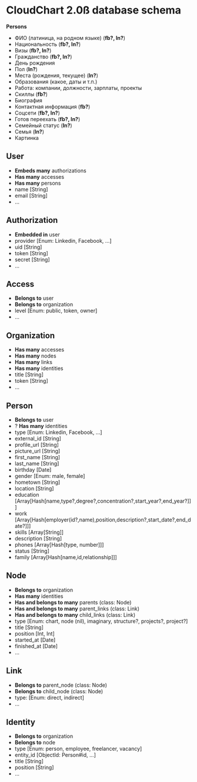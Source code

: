 # CloudChart 2.0ß database schema

**Persons**

- ФИО (латиница, на родном языке) (**fb?, ln?**)
- Национальность (**fb?, ln?**)
- Визы (**fb?, ln?**)
- Гражданство (**fb?, ln?**)
- День рождения
- Пол (**ln?**)
- Места (рождения, текущее) (**ln?**)
- Образования (какое, даты и т.п.)
- Работа: компании, должности, зарплаты, проекты
- Скиллы (**fb?**)
- Биография
- Контактная информация (**fb?**)
- Соцсети (**fb?, ln?**)
- Готов переехать (**fb?, ln?**)
- Семейный статус (**ln?**)
- Семья (**ln?**)
- Картинка

## User

- **Embeds many** authorizations
- **Has many** accesses
- **Has many** persons
- name [String]
- email [String]
- …

## Authorization

- **Embedded in** user
- provider [Enum: Linkedin, Facebook, …]
- uid [String]
- token [String]
- secret [String]
- …

## Access

- **Belongs to** user
- **Belongs to** organization
- level [Enum: public, token, owner]
- …

## Organization

- **Has many** accesses
- **Has many** nodes
- **Has many** links
- **Has many** identities
- title [String]
- token [String]
- …

## Person

- **Belongs to** user
- ? **Has many** identities
- type [Enum: Linkedin, Facebook, …]
- external_id [String]
- profile_url [String]
- picture_url [String]
- first_name [String]
- last_name [String]
- birthday [Date]
- gender [Enum: male, female]
- hometown [String]
- location [String]
- education [Array[Hash[name,type?,degree?,concentration?,start_year?,end_year?]]]
- work [Array[Hash[employer(id?,name),position,description?,start_date?,end_date?]]]
- skills [Array[String]]
- description [String]
- phones [Array[Hash[type, number]]]
- status [String]
- family [Array[Hash[name,id,relationship]]]

## Node

- **Belongs to** organization
- **Has many** identities
- **Has and belongs to many** parents (class: Node)
- **Has and belongs to many** parent_links (class: Link)
- **Has and belongs to many** child_links (class: Link)
- type [Enum: chart, node (nil), imaginary, structure?, projects?, project?]
- title [String]
- position [Int, Int]
- started_at [Date]
- finished_at [Date]
- …

## Link

- **Belongs to** parent_node (class: Node)
- **Belongs to** child_node (class: Node)
- type: [Enum: direct, indirect]
- …

## Identity

- **Belongs to** organization
- **Belongs to** node
- type [Enum: person, employee, freelancer, vacancy]
- entity_id [ObjectId: Person#id, ...]
- title [String]
- position [String]
- …
